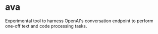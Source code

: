# ava

Experimental tool to harness OpenAI's conversation endpoint to perform one-off text and code processing tasks.

